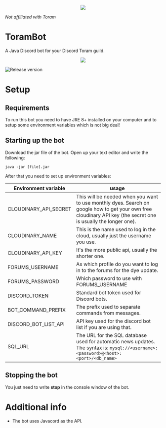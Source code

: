 <p align="center"><img src="https://www.pngkit.com/png/full/383-3831540_-toram-online-logo.png" /></p>
<i>Not affiliated with Toram</i>

# ToramBot
A Java Discord bot for your Discord Toram guild.
<p align="center"><img src="https://raw.githubusercontent.com/ZastrixArundell/ToramBot/master/images/ts-banner.png" /></p>

![Release version](https://img.shields.io/github/v/release/zastrixarundell/torambot) 

# Setup

## Requirements
To run this bot you need to have JRE 8+ installed on your computer and to setup some environment variables which is not big deal!

 
## Starting up the bot
Download the jar file of the bot. Open up your text editor and write the following:
 
    java -jar [file].jar
    
After that you need to set up environment variables:

|Environment variable|usage|
|--|--|
|CLOUDINARY_API_SECRET|This will be needed when you want to use monthly dyes. Search on google how to get your own free cloudinary API key (the secret one is usually the longer one).|
|CLOUDINARY_NAME|This is the name used to log in the cloud, usually just the username you use.|
|CLOUDINARY_API_KEY|It's the more public api, usually the shorter one.|
|FORUMS_USERNAME|As which profile do you want to log in to the forums for the dye update.|
|FORUMS_PASSWORD|Which password to use with FORUMS_USERNAME|
|DISCORD_TOKEN|Standard bot token used for Discord bots.|
|BOT_COMMAND_PREFIX|The prefix used to separate commands from messages.|
|DISCORD_BOT_LIST_API|API key used for the discord bot list if you are using that.|
|SQL_URL|The URL for the SQL database used for automatic news updates. The syntax is: `mysql://<username>:<password>@<host>:<port>/<db_name>`|
  
## Stopping the bot
You just need to write **stop** in the console window of the bot.

# Additional info
- The bot uses Javacord as the API. 
